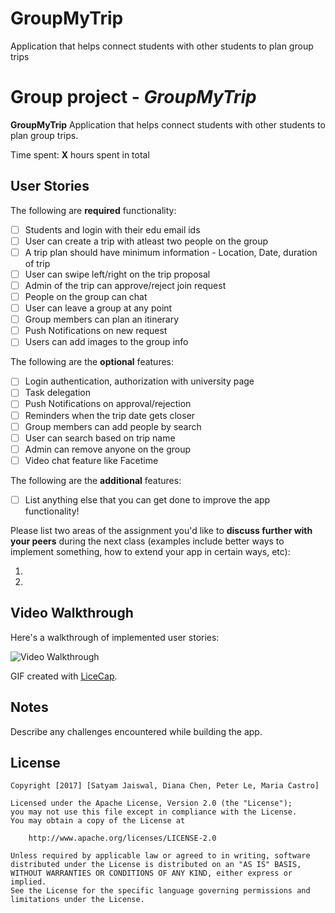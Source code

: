 # GroupMyTrip
Application that helps connect students with other students to plan group trips

# Group project - *GroupMyTrip*

**GroupMyTrip** Application that helps connect students with other students to plan group trips.

Time spent: **X** hours spent in total

## User Stories

The following are **required** functionality:

- [ ] Students and login with their edu email ids
- [ ] User can create a trip with atleast two people on the group
- [ ] A trip plan should have minimum information - Location, Date, duration of trip
- [ ] User can swipe left/right on the trip proposal
- [ ] Admin of the trip can approve/reject join request
- [ ] People on the group can chat
- [ ] User can leave a group at any point
- [ ] Group members can plan an itinerary
- [ ] Push Notifications on new request
- [ ] Users can add images to the group info
 
The following are the **optional** features:

- [ ] Login authentication, authorization with university page
- [ ] Task delegation
- [ ] Push Notifications on approval/rejection
- [ ] Reminders when the trip date gets closer
- [ ] Group members can add people by search
- [ ] User can search based on trip name
- [ ] Admin can remove anyone on the group
- [ ] Video chat feature like Facetime

The following are the **additional** features:

- [ ] List anything else that you can get done to improve the app functionality!

Please list two areas of the assignment you'd like to **discuss further with your peers** during the next class (examples include better ways to implement something, how to extend your app in certain ways, etc):

1. 
2. 

## Video Walkthrough 

Here's a walkthrough of implemented user stories:

<img src='' title='Video Walkthrough' width='' alt='Video Walkthrough' />

GIF created with [LiceCap](http://www.cockos.com/licecap/).

## Notes

Describe any challenges encountered while building the app.

## License

    Copyright [2017] [Satyam Jaiswal, Diana Chen, Peter Le, Maria Castro]

    Licensed under the Apache License, Version 2.0 (the "License");
    you may not use this file except in compliance with the License.
    You may obtain a copy of the License at

        http://www.apache.org/licenses/LICENSE-2.0

    Unless required by applicable law or agreed to in writing, software
    distributed under the License is distributed on an "AS IS" BASIS,
    WITHOUT WARRANTIES OR CONDITIONS OF ANY KIND, either express or implied.
    See the License for the specific language governing permissions and
    limitations under the License.
